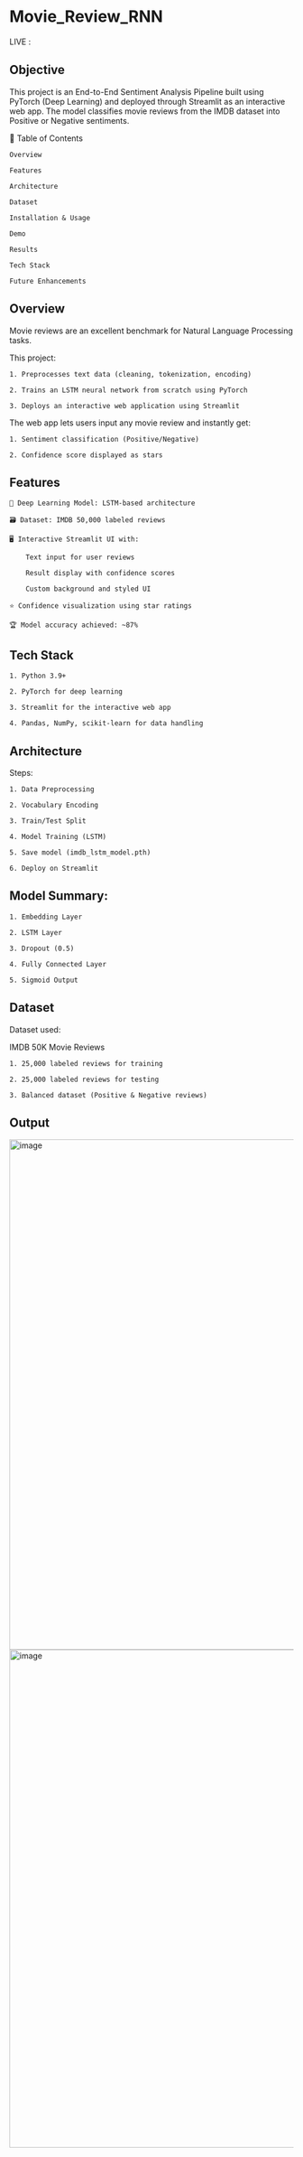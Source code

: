 # Movie_Review_RNN

LIVE : 

## Objective

This project is an End-to-End Sentiment Analysis Pipeline built using PyTorch (Deep Learning) and deployed through Streamlit as an interactive web app. The model classifies movie reviews from the IMDB dataset into Positive or Negative sentiments.

📖 Table of Contents

    Overview
    
    Features
    
    Architecture
    
    Dataset
    
    Installation & Usage
    
    Demo
    
    Results
    
    Tech Stack
    
    Future Enhancements
    

## Overview

Movie reviews are an excellent benchmark for Natural Language Processing tasks.

This project:

    1. Preprocesses text data (cleaning, tokenization, encoding)
    
    2. Trains an LSTM neural network from scratch using PyTorch
    
    3. Deploys an interactive web application using Streamlit

The web app lets users input any movie review and instantly get:

    1. Sentiment classification (Positive/Negative)
    
    2. Confidence score displayed as stars

## Features

    🧠 Deep Learning Model: LSTM-based architecture
    
    🗃 Dataset: IMDB 50,000 labeled reviews
    
    🖥 Interactive Streamlit UI with:
    
        Text input for user reviews
        
        Result display with confidence scores
        
        Custom background and styled UI
        
    ⭐ Confidence visualization using star ratings
    
    🏆 Model accuracy achieved: ~87%

## Tech Stack

    1. Python 3.9+
    
    2. PyTorch for deep learning
    
    3. Streamlit for the interactive web app
    
    4. Pandas, NumPy, scikit-learn for data handling

## Architecture

Steps:

    1. Data Preprocessing
    
    2. Vocabulary Encoding
    
    3. Train/Test Split
    
    4. Model Training (LSTM)
    
    5. Save model (imdb_lstm_model.pth)
    
    6. Deploy on Streamlit

## Model Summary:

    1. Embedding Layer
    
    2. LSTM Layer
    
    3. Dropout (0.5)
    
    4. Fully Connected Layer
    
    5. Sigmoid Output

## Dataset

Dataset used:

IMDB 50K Movie Reviews

    1. 25,000 labeled reviews for training
    
    2. 25,000 labeled reviews for testing
    
    3. Balanced dataset (Positive & Negative reviews)
    

## Output

<img width="1907" height="904" alt="image" src="https://github.com/user-attachments/assets/8e87c41b-35ad-4175-9f19-4878887b5101" />


<img width="1844" height="882" alt="image" src="https://github.com/user-attachments/assets/c26365a3-ba59-4601-8392-c62708c86966" />

